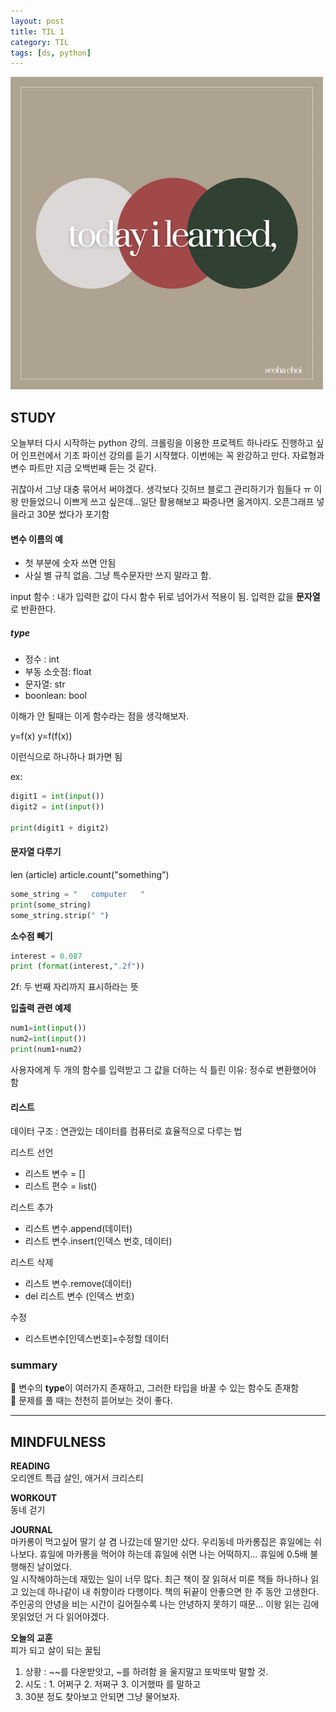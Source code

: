 ```yaml
---
layout: post
title: TIL 1
category: TIL
tags: [ds, python]
---
```



![TIL](../images/til-image.png)


## STUDY

오늘부터 다시 시작하는 python 강의. 크롤링을 이용한 프로젝트 하나라도 진행하고 싶어 인프런에서 기초 파이선 강의를 듣기 시작했다. 이번에는 꼭 완강하고 만다. 자료형과 변수 파트만 지금 오백번째 듣는 것 같다.

귀찮아서 그냥 대충 묶어서 써야겠다. 생각보다 깃허브 블로그 관리하기가 힘들다 ㅠ 이왕 만들었으니 이쁘게 쓰고 싶은데...일단 활용해보고 짜증나면 옮겨야지. 오픈그래프 넣을라고 30분 썼다가 포기함

#### 변수 이름의 예

* 첫 부분에 숫자 쓰면 안됨
* 사실 별 규칙 없음. 그냥 특수문자만 쓰지 말라고 함.

input 함수 : 내가 입력한 값이 다시 함수 뒤로 넘어가서 적용이 됨. 입력한 값을 **문자열**로 반환한다.

##### type
* 정수 : int
* 부동 소숫점: float
* 문자열: str
* boonlean: bool

이해가 안 될때는 이게 함수라는 점을 생각해보자.
<p>
y=f(x)
y=f(f(x))
</p>
이런식으로 하나하나 펴가면 됨

ex:
```python
digit1 = int(input())
digit2 = int(input())

print(digit1 + digit2)
```

#### 문자열 다루기

len (article)
article.count("something")

```python   
some_string = "   computer   "  
print(some_string)
some_string.strip(" ")
```

**소수점 빼기**
```python  
interest = 0.087  
print (format(interest,".2f"))
```

2f: 두 번째 자리까지 표시하라는 뜻

**입출력 관련 예제**
```python  
num1=int(input())
num2=int(input())
print(num1+num2)
```
사용자에게 두 개의 함수를 입력받고 그 값을 더하는 식
틀린 이유: 정수로 변환했어야 함


#### 리스트
데이터 구조 : 연관있는 데이터를 컴퓨터로 효율적으로 다루는 법

리스트 선언
- 리스트 변수 = []
- 리스트 편수 = list()

리스트 추가
- 리스트 변수.append(데이터)
- 리스트 변수.insert(인덱스 번호, 데이터)

리스트 삭제
- 리스트 변수.remove(데이터)
- del 리스트 변수 (인덱스 번호)

수정
- 리스트변수[인덱스번호]=수정할 데이터

### summary
👻 변수의 **type**이 여러가지 존재하고, 그러한 타입을 바꿀 수 있는 함수도 존재함  
👻 문제를 풀 때는 천천히 뜯어보는 것이 좋다.

---

## MINDFULNESS

**READING**  
오리엔트 특급 살인, 애거서 크리스티

**WORKOUT**  
동네 걷기

**JOURNAL**  
마카롱이 먹고싶어 딸기 살 겸 나갔는데 딸기만 샀다. 우리동네 마카롱집은 휴일에는 쉬나보다. 휴일에 마카롱을 먹어야 하는데 휴일에 쉬면 나는 어떡하지... 휴일에 0.5배 불행해진 날이었다.   
일 시작해야하는데 재밌는 일이 너무 많다. 최근 책이 잘 읽혀서 미룬 책들 하나하나 읽고 있는데 하나같이 내 취향이라 다행이다. 책의 뒤끝이 안좋으면 한 주 동안 고생한다. 주인공의 안녕을 비는 시간이 길어질수록 나는 안녕하지 못하기 때문... 이왕 읽는 김에 못읽었던 거 다 읽어야겠다.

**오늘의 교훈**  
피가 되고 살이 되는 꿀팁
1. 상황 : ~~를 다운받앗고, ~를 하려함 을 울지말고 또박또박 말할 것.
2. 시도 : 1. 어쩌구 2. 저쩌구 3. 이거했따 를 말하고
3. 30분 정도 찾아보고 안되면 그냥 물어보자.

